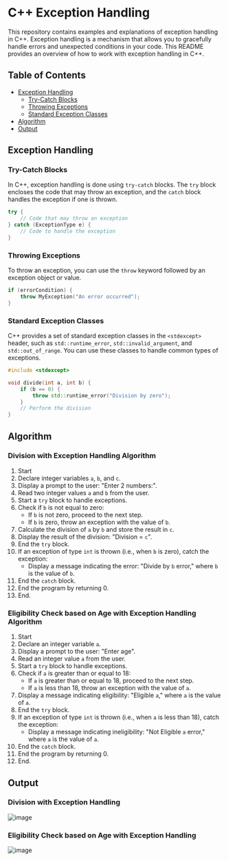 # C++ Exception Handling

This repository contains examples and explanations of exception handling in C++. Exception handling is a mechanism that allows you to gracefully handle errors and unexpected conditions in your code. This README provides an overview of how to work with exception handling in C++.

## Table of Contents
- [Exception Handling](#exception-handling)
  - [Try-Catch Blocks](#try-catch-blocks)
  - [Throwing Exceptions](#throwing-exceptions)
  - [Standard Exception Classes](#standard-exception-classes)
- [Algorithm](#algorithm)
- [Output](#output)

## Exception Handling

### Try-Catch Blocks

In C++, exception handling is done using `try-catch` blocks. The `try` block encloses the code that may throw an exception, and the `catch` block handles the exception if one is thrown.

```cpp
try {
    // Code that may throw an exception
} catch (ExceptionType e) {
    // Code to handle the exception
}
```

### Throwing Exceptions

To throw an exception, you can use the `throw` keyword followed by an exception object or value.

```cpp
if (errorCondition) {
    throw MyException("An error occurred");
}
```

### Standard Exception Classes

C++ provides a set of standard exception classes in the `<stdexcept>` header, such as `std::runtime_error`, `std::invalid_argument`, and `std::out_of_range`. You can use these classes to handle common types of exceptions.

```cpp
#include <stdexcept>

void divide(int a, int b) {
    if (b == 0) {
        throw std::runtime_error("Division by zero");
    }
    // Perform the division
}
```

## Algorithm

### Division with Exception Handling Algorithm

1. Start
2. Declare integer variables `a`, `b`, and `c`.
3. Display a prompt to the user: "Enter 2 numbers:".
4. Read two integer values `a` and `b` from the user.
5. Start a `try` block to handle exceptions.
6. Check if `b` is not equal to zero:
   - If `b` is not zero, proceed to the next step.
   - If `b` is zero, throw an exception with the value of `b`.
7. Calculate the division of `a` by `b` and store the result in `c`.
8. Display the result of the division: "Division = `c`".
9. End the `try` block.
10. If an exception of type `int` is thrown (i.e., when `b` is zero), catch the exception:
    - Display a message indicating the error: "Divide by `b` error," where `b` is the value of `b`.
11. End the `catch` block.
12. End the program by returning 0.
13. End.

### Eligibility Check based on Age with Exception Handling Algorithm

1. Start
2. Declare an integer variable `a`.
3. Display a prompt to the user: "Enter age".
4. Read an integer value `a` from the user.
5. Start a `try` block to handle exceptions.
6. Check if `a` is greater than or equal to 18:
   - If `a` is greater than or equal to 18, proceed to the next step.
   - If `a` is less than 18, throw an exception with the value of `a`.
7. Display a message indicating eligibility: "Eligible `a`," where `a` is the value of `a`.
8. End the `try` block.
9. If an exception of type `int` is thrown (i.e., when `a` is less than 18), catch the exception:
    - Display a message indicating ineligibility: "Not Eligible `a` error," where `a` is the value of `a`.
10. End the `catch` block.
11. End the program by returning 0.
12. End.

## Output

### Division with Exception Handling 
![image](https://github.com/Pranav18062004/Cpp-Exception-Handling/assets/79793482/dd1f811e-c321-4eb1-9f1a-284ee7440944)


### Eligibility Check based on Age with Exception Handling
![image](https://github.com/Pranav18062004/Cpp-Exception-Handling/assets/79793482/d7bd4d78-aea8-4519-b94c-1ca616b1a4a1)


